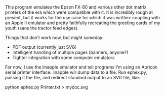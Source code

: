 This program emulates the Epson FX-80 and various other dot matrix printers
of the era which were compatible with it.  It is incredibly rough at present,
but it works for the use case for which it was written: coupling with an
Apple II emulator and pretty faithfully recreating the greeting cards of my
youth (sans the tractor feed edges).

Things that don't work now, but might someday:
* PDF output (currently just SVG)
* Intelligent handling of multiple pages (banners, anyone?)
* Tighter integration with some computer emulators

For now, I use the linapple emulator and tell programs I'm using an
Apricon serial printer interface.  linapple will dump data to a
file.  Run ephex.py, passing it the file, and redirect standard
output to an SVG file, like:

  python ephex.py Printer.txt > mydoc.svg
